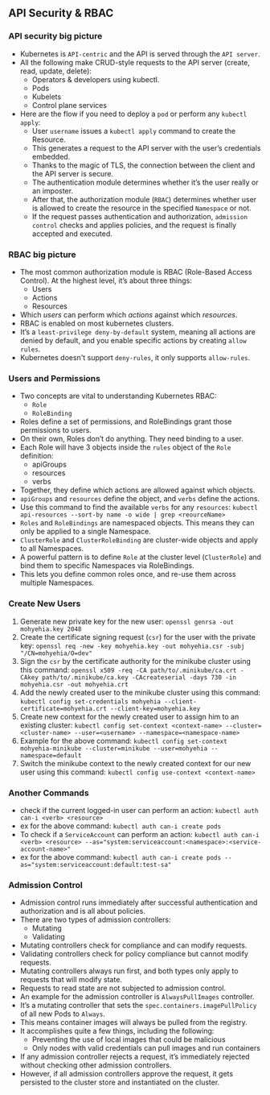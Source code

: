 ## API Security & RBAC

### API security big picture
- Kubernetes is `API-centric` and the API is served through the `API server`.
- All the following make CRUD-style requests to the API server (create, read, update, delete):
  - Operators & developers using kubectl.
  - Pods
  - Kubelets
  - Control plane services
- Here are the flow if you need to deploy a `pod` or perform any `kubectl apply`:
  - User `username` issues a `kubectl apply` command to create the Resource.
  - This generates a request to the API server with the user’s credentials embedded.
  - Thanks to the magic of TLS, the connection between the client and the API server is secure.
  - The authentication module determines whether it’s the user really or an imposter.
  - After that, the authorization module (`RBAC`) determines whether user is allowed to create the resource in the specified `Namespace` or not.
  - If the request passes authentication and authorization, `admission control` checks and applies policies, and the request is finally accepted and executed.

### RBAC big picture
- The most common authorization module is RBAC (Role-Based Access Control). At the highest level, it’s about three things:
  - Users
  - Actions
  - Resources
- Which _users_ can perform which _actions_ against which _resources_.
- RBAC is enabled on most kubernetes clusters.
- It’s a `least-privilege deny-by-default` system, meaning all actions are denied by default, and you enable specific actions by creating `allow rules`.
- Kubernetes doesn't support `deny-rules`, it only supports `allow-rules`.

### Users and Permissions
- Two concepts are vital to understanding Kubernetes RBAC:
  - `Role`
  - `RoleBinding`
- Roles define a set of permissions, and RoleBindings grant those permissions to users.
- On their own, Roles don’t do anything. They need binding to a user.
- Each Role will have 3 objects inside the `rules` object of the `Role` definition:
  - apiGroups
  - resources
  - verbs
- Together, they define which actions are allowed against which objects. 
- `apiGroups` and `resources` define the object, and `verbs` define the actions.
- Use this command to find the available `verbs` for any `resources`: `kubectl api-resources --sort-by name -o wide | grep <reourceName>`
- `Roles` and `RoleBindings` are namespaced objects. This means they can only be applied to a single Namespace.
- `ClusterRole` and `ClusterRoleBinding` are cluster-wide objects and apply to all Namespaces.
- A powerful pattern is to define `Role` at the cluster level (`ClusterRole`) and bind them to specific Namespaces via RoleBindings.
- This lets you define common roles once, and re-use them across multiple Namespaces.

### Create New Users
1. Generate new private key for the new user: `openssl genrsa -out mohyehia.key 2048`
2. Create the certificate signing request (`csr`) for the user with the private key: `openssl req -new -key mohyehia.key -out mohyehia.csr -subj "/CN=mohyehia/O=dev"`
3. Sign the `csr` by the certificate authority for the minikube cluster using this command: `openssl x509 -req -CA path/to/.minikube/ca.crt -CAkey path/to/.minikube/ca.key -CAcreateserial -days 730 -in mohyehia.csr -out mohyehia.crt`
4. Add the newly created user to the minikube cluster using this command: `kubectl config set-credentials mohyehia --client-certificate=mohyehia.crt --client-key=mohyehia.key`
5. Create new context for the newly created user to assign him to an existing cluster: `kubectl config set-context <context-name> --cluster=<cluster-name> --user=<username> --namespace=<namespace-name>`
6. Example for the above command: `kubectl config set-context mohyehia-minikube --cluster=minikube --user=mohyehia --namespace=default`
7. Switch the minikube context to the newly created context for our new user using this command: `kubectl config use-context <context-name>`

### Another Commands
- check if the current logged-in user can perform an action: `kubectl auth can-i <verb> <resource>`
- ex for the above command: `kubectl auth can-i create pods`
- To check if a `ServiceAccount` can perform an action: `kubectl auth can-i <verb> <resource> --as="system:serviceaccount:<namespace>:<service-account-name>"`
- ex for the above command: `kubectl auth can-i create pods --as="system:serviceaccount:default:test-sa"`

### Admission Control
- Admission control runs immediately after successful authentication and authorization and is all about policies.
- There are two types of admission controllers:
  - Mutating
  - Validating
- Mutating controllers check for compliance and can modify requests.
- Validating controllers check for policy compliance but cannot modify requests.
- Mutating controllers always run first, and both types only apply to requests that will modify state.
- Requests to read state are not subjected to admission control.
- An example for the admission controller is `AlwaysPullImages` controller.
- It’s a mutating controller that sets the `spec.containers.imagePullPolicy` of all new Pods to `Always`.
- This means container images will always be pulled from the registry.
- It accomplishes quite a few things, including the following:
  - Preventing the use of local images that could be malicious
  - Only nodes with valid credentials can pull images and run containers
- If any admission controller rejects a request, it’s immediately rejected without checking other admission controllers.
- However, if all admission controllers approve the request, it gets persisted to the cluster store and instantiated on the cluster.